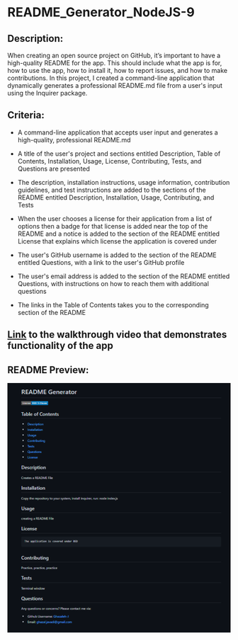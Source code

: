 # README_Generator_NodeJS-9

## Description:

When creating an open source project on GitHub, it’s important to have a high-quality README for the app. This should include what the app is for, how to use the app, how to install it, how to report issues, and how to make contributions.
In this project, I created a command-line application that dynamically generates a professional README.md file from a user's input using the Inquirer package.

## Criteria:

* A command-line application that accepts user input and generates a high-quality, professional README.md

* A title of the user's project and sections entitled Description, Table of Contents, Installation, Usage, License, Contributing, Tests, and Questions are presented

* The description, installation instructions, usage information, contribution guidelines, and test instructions
are added to the sections of the README entitled Description, Installation, Usage, Contributing, and Tests

* When the user  chooses a license for their application from a list of options
then a badge for that license is added near the top of the README and a notice is added to the section of the README entitled License that explains which license the application is covered under

* The user's GitHub username is added to the section of the README entitled Questions, with a link to the user's GitHub profile

* The user's email address is added to the section of the README entitled Questions, with instructions on how to reach them with additional questions

* The links in the Table of Contents takes you to the corresponding section of the README


 ##  [Link](https://drive.google.com/file/d/16o_JdF5Q6zOr1Wcq8B4eTXHnW3hJxqaT/view) to the walkthrough video that demonstrates functionality of the app

## README Preview:

![README Preview](./utils/preview.png)


